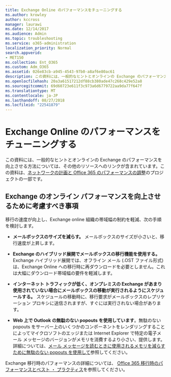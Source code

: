 ```yaml
---
title: Exchange Online のパフォーマンスをチューニングする
ms.author: krowley
author: kccross
manager: laurawi
ms.date: 12/14/2017
ms.audience: Admin
ms.topic: troubleshooting
ms.service: o365-administration
localization_priority: Normal
search.appverid:
- MET150
ms.collection: Ent_O365
ms.custom: Adm_O365
ms.assetid: 026e83cb-a945-4543-97b0-a8af6e80ac61
description: この資料には、一般的なヒントとオンラインの Exchange のパフォーマンスを向上させる方法については、その他のリソースへのリンクが含まれています。
ms.openlocfilehash: 20a3a61517212df88cb380ade47c268c429e52a8
ms.sourcegitcommit: 69d60723e611f3c973a6d6779722aa9da77f647f
ms.translationtype: MT
ms.contentlocale: ja-JP
ms.lasthandoff: 08/27/2018
ms.locfileid: "22541879"
---
```

# <a name="tune-exchange-online-performance"></a>Exchange Online のパフォーマンスをチューニングする

この資料には、一般的なヒントとオンラインの Exchange のパフォーマンスを向上させる方法については、その他のリソースへのリンクが含まれています。この資料は、[ネットワークの計画と Office 365 のパフォーマンスの調整](https://aka.ms/tune)のプロジェクトの一部です。
   
## <a name="things-to-consider-in-order-to-improve-exchange-online-performance"></a>Exchange のオンライン パフォーマンスを向上させるために考慮すべき事項

移行の速度が向上し、Exchange online 組織の帯域幅の制約を軽減、次の手順を検討します。
  
- **メールボックスのサイズを減らす。** メールボックスのサイズが小さいと、移行速度が上昇します。 
    
- **Exchange のハイブリッド展開でメールボックスの移行機能を使用する。** Exchange ハイブリッド展開では、オフライン メール (.OST ファイル形式) は、Exchange Online への移行時に再ダウンロードを必要としません。これは大幅にダウンロード帯域幅の要件を軽減します。 
    
- **インターネット トラフィックが低く、オンプレミスの Exchange があまり使用されていない場合にメールボックスの移動が実行されるようにスケジュールする。** スケジュールの移動時に、移行要求がメールボックスのレプリケーション プロキシに送信されますが、すぐには実行されない場合があります。 
    
- **Web 上で Outlook の無駄のない popouts を使用しています**。無駄のない popouts をサーバー上のいくつかのコンポーネントをレンダリングすることによってマイクロソフトのエッジまたは Internet Explorer で特定の電子メール メッセージのバージョンがメモリを消費するより小さい、提供します。詳細については、[メール メッセージを読むときに使用されるメモリを減らすために無駄のない popouts を使用して](https://support.office.com/article/a6d6ba01-2562-4c3d-a8f1-78748dd506cf)参照してください。
    
Exchange 移行時のパフォーマンスの詳細については、 [Office 365 移行時のパフォーマンスとベスト ・ プラクティス](https://support.office.com/article/d9acb371-fd6c-4c14-aa8e-db5cbe39aa57)を参照してください。
  

